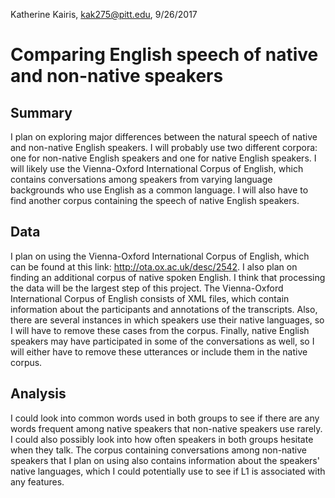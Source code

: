Katherine Kairis, kak275@pitt.edu, 9/26/2017
# Comparing English speech of native and non-native speakers
## Summary
I plan on exploring major differences between the natural speech of native and non-native English speakers. I will probably use two different corpora: one for non-native English speakers and one for native English speakers. I will likely use the Vienna-Oxford International Corpus of English, which contains conversations among speakers from varying language backgrounds who use English as a common language. I will also have to find another corpus containing the speech of native English speakers.
## Data
I plan on using the Vienna-Oxford International Corpus of English, which can be found at this link: http://ota.ox.ac.uk/desc/2542. I also plan on finding an additional corpus of native spoken English. I think that processing the data will be the largest step of this project. The Vienna-Oxford International Corpus of English consists of XML files, which contain information about the participants and annotations of the transcripts. Also, there are several instances in which speakers use their native languages, so I will have to remove these cases from the corpus. Finally, native English speakers may have participated in some of the conversations as well, so I will either have to remove these utterances or include them in the native corpus.
## Analysis
I could look into common words used in both groups to see if there are any words frequent among native speakers that non-native speakers use rarely. I could also possibly look into how often speakers in both groups hesitate when they talk. The corpus containing conversations among non-native speakers that I plan on using also contains information about the speakers' native languages, which I could potentially use to see if L1 is associated with any features.